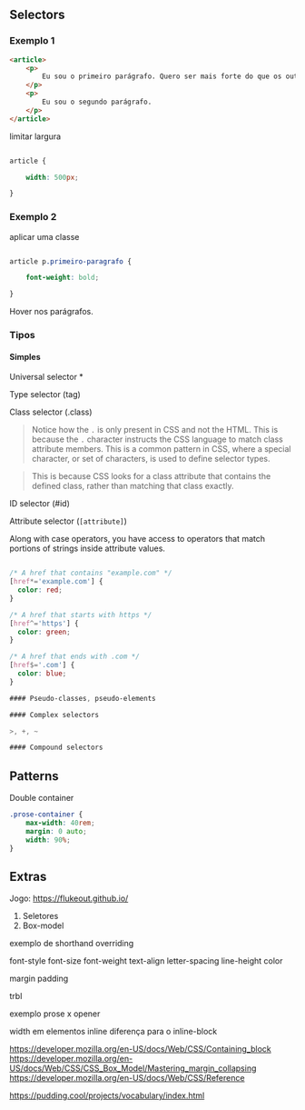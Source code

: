 ## Selectors

### Exemplo 1

```html
<article>
    <p>
        Eu sou o primeiro parágrafo. Quero ser mais forte do que os outros.
    </p>
    <p>
        Eu sou o segundo parágrafo.
    </p>
</article>
```

limitar largura

```css

article {

    width: 500px;

}
```

### Exemplo 2

aplicar uma classe

```css

article p.primeiro-paragrafo {

    font-weight: bold;

}
```

Hover nos parágrafos.


### Tipos

#### Simples

Universal selector *

Type selector (tag)

Class selector (.class)

> Notice how the `.` is only present in CSS and not the HTML. This is because the `.` character instructs the CSS language to match class attribute members. This is a common pattern in CSS, where a special character, or set of characters, is used to define selector types.

<div class="my-class another-class some-other-class"></div>

> This is because CSS looks for a class attribute that contains the defined class, rather than matching that class exactly.

ID selector (#id)

Attribute selector (`[attribute]`)

Along with case operators, you have access to operators that match portions of strings inside attribute values.

```css

/* A href that contains "example.com" */
[href*='example.com'] {
  color: red;
}

/* A href that starts with https */
[href^='https'] {
  color: green;
}

/* A href that ends with .com */
[href$='.com'] {
  color: blue;
}

#### Pseudo-classes, pseudo-elements

#### Complex selectors

>, +, ~

#### Compound selectors

```

## Patterns

Double container

```css
.prose-container {
    max-width: 40rem;
    margin: 0 auto;
    width: 90%;
}
```

## Extras

Jogo: https://flukeout.github.io/


1. Seletores
2. Box-model


exemplo de shorthand overriding 


font-style
font-size
font-weight
text-align
letter-spacing
line-height
color

margin
padding

trbl

exemplo prose x  opener

width em elementos inline
diferença para o inline-block

https://developer.mozilla.org/en-US/docs/Web/CSS/Containing_block
https://developer.mozilla.org/en-US/docs/Web/CSS/CSS_Box_Model/Mastering_margin_collapsing
https://developer.mozilla.org/en-US/docs/Web/CSS/Reference



https://pudding.cool/projects/vocabulary/index.html